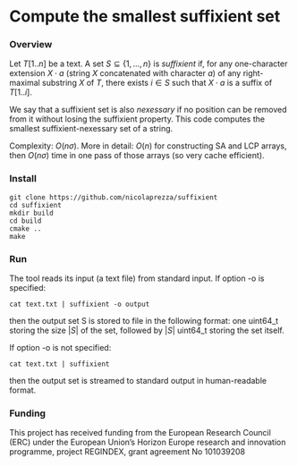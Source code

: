 # Compute the smallest suffixient set

### Overview

Let $T[1..n]$ be a text. A set $`S \subseteq \{1,\dots,n\}`$ is $suffixient$ if, for any one-character extension $X\cdot a$ (string $X$ concatenated with character $a$) of any right-maximal substring $X$ of $T$, there exists $i \in S$ such that $X\cdot a$ is a suffix of $T[1..i]$.

We say that a suffixient set is also $nexessary$ if no position can be removed from it without losing the suffixient property. This code computes the smallest suffixient-nexessary set of a string.

Complexity: $O(n\sigma)$. More in detail: $O(n)$ for constructing SA and LCP arrays, then $O(n\sigma)$ time in one pass of those arrays (so very cache efficient).

### Install

~~~~
git clone https://github.com/nicolaprezza/suffixient
cd suffixient
mkdir build
cd build
cmake ..
make
~~~~

### Run

The tool reads its input (a text file) from standard input. If option -o is specified: 

~~~~
cat text.txt | suffixient -o output
~~~~

then the output set S is stored to file in the following format: one uint64_t storing the size $|S|$ of the set, followed by $|S|$ uint64_t storing the set itself. 

If option -o is not specified: 

~~~~
cat text.txt | suffixient
~~~~

then the output set is streamed to standard output in human-readable format.

### Funding

This project has received funding from the European Research Council (ERC) under the European Union’s Horizon Europe research and innovation programme, project REGINDEX, grant agreement No 101039208